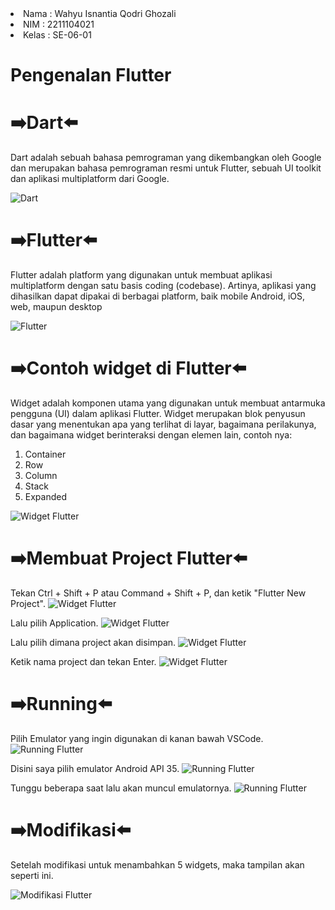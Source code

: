 <li> Nama  : Wahyu Isnantia Qodri Ghozali </li>
<li> NIM   : 2211104021 </li>
<li> Kelas : SE-06-01 </li>

# Pengenalan Flutter

# ➡️Dart⬅️

Dart adalah sebuah bahasa pemrograman yang dikembangkan oleh Google dan merupakan bahasa pemrograman resmi untuk Flutter, sebuah UI toolkit dan aplikasi multiplatform dari Google.

![Dart](img/logoDart.png)

# ➡️Flutter⬅️

Flutter adalah platform yang digunakan untuk membuat aplikasi multiplatform dengan satu basis coding (codebase). Artinya, aplikasi yang dihasilkan dapat dipakai di berbagai platform, baik mobile Android, iOS, web, maupun desktop

![Flutter](img/logoFlutter.png)

# ➡️Contoh widget di Flutter⬅️

Widget adalah komponen utama yang digunakan untuk membuat antarmuka pengguna (UI) dalam aplikasi Flutter. Widget merupakan blok penyusun dasar yang menentukan apa yang terlihat di layar, bagaimana perilakunya, dan bagaimana widget berinteraksi dengan elemen lain, contoh nya:
<ol>
    <li>Container
    <li>Row
    <li>Column
    <li>Stack
    <li>Expanded
</ol>

![Widget Flutter](img/widgetFlutter.jpg)

# ➡️Membuat Project Flutter⬅️

Tekan Ctrl + Shift + P atau Command + Shift + P, dan ketik "Flutter New Project".
![Widget Flutter](img/01_membuatProject.png)

Lalu pilih Application.
![Widget Flutter](img/02_membuatProject.png)

Lalu pilih dimana project akan disimpan.
![Widget Flutter](img/03_membuatProject.png)

Ketik nama project dan tekan Enter.
![Widget Flutter](img/04_membuatProject.png)

# ➡️Running⬅️

Pilih Emulator yang ingin digunakan di kanan bawah VSCode.
![Running Flutter](img/01_runningDart.png)

Disini saya pilih emulator Android API 35.
![Running Flutter](img/02_runningDart.png)

Tunggu beberapa saat lalu akan muncul emulatornya.
![Running Flutter](img/03_runningDart.png)

# ➡️Modifikasi⬅️

Setelah modifikasi untuk menambahkan 5 widgets, maka tampilan akan seperti ini.

![Modifikasi Flutter](img/modifikasiFlutter.png)











